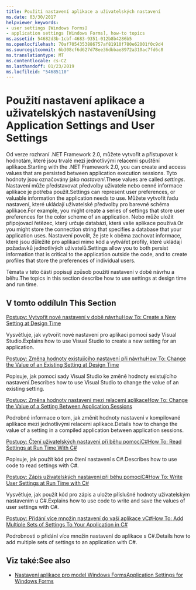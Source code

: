 ```yaml
---
title: Použití nastavení aplikace a uživatelských nastavení
ms.date: 03/30/2017
helpviewer_keywords:
- user settings [Windows Forms]
- application settings [Windows Forms], how-to topics
ms.assetid: 54682d3b-1cbf-4683-9351-012b8b4286b5
ms.openlocfilehash: 70af7054353886757af81910f780e62001f0c9d4
ms.sourcegitcommit: 6b308cf6d627d78ee36dbbae8972a310ac7fd6c8
ms.translationtype: MT
ms.contentlocale: cs-CZ
ms.lasthandoff: 01/23/2019
ms.locfileid: "54685110"
---
```

# <a name="using-application-settings-and-user-settings"></a><span data-ttu-id="56c44-102">Použití nastavení aplikace a uživatelských nastavení</span><span class="sxs-lookup"><span data-stu-id="56c44-102">Using Application Settings and User Settings</span></span>
<span data-ttu-id="56c44-103">Od verze rozhraní .NET Framework 2.0, můžete vytvořit a přistupovat k hodnotám, které jsou trvalé mezi jednotlivými relacemi spuštění aplikace.</span><span class="sxs-lookup"><span data-stu-id="56c44-103">Starting with the .NET Framework 2.0, you can create and access values that are persisted between application execution sessions.</span></span> <span data-ttu-id="56c44-104">Tyto hodnoty jsou označovány jako *nastavení*.</span><span class="sxs-lookup"><span data-stu-id="56c44-104">These values are called *settings*.</span></span> <span data-ttu-id="56c44-105">Nastavení může představovat předvolby uživatele nebo cenné informace aplikace je potřeba použít.</span><span class="sxs-lookup"><span data-stu-id="56c44-105">Settings can represent user preferences, or valuable information the application needs to use.</span></span> <span data-ttu-id="56c44-106">Můžete vytvořit řadu nastavení, které ukládají uživatelské předvolby pro barevné schéma aplikace.</span><span class="sxs-lookup"><span data-stu-id="56c44-106">For example, you might create a series of settings that store user preferences for the color scheme of an application.</span></span> <span data-ttu-id="56c44-107">Nebo může uložit připojovací řetězec, který určuje databázi, která vaše aplikace používá.</span><span class="sxs-lookup"><span data-stu-id="56c44-107">Or you might store the connection string that specifies a database that your application uses.</span></span> <span data-ttu-id="56c44-108">Nastavení povolit, že jste k oběma zachovat informace, které jsou důležité pro aplikaci mimo kód a vytvářet profily, které ukládají požadavků jednotlivých uživatelů.</span><span class="sxs-lookup"><span data-stu-id="56c44-108">Settings allow you to both persist information that is critical to the application outside the code, and to create profiles that store the preferences of individual users.</span></span>  
  
 <span data-ttu-id="56c44-109">Témata v této části popisují způsob použití nastavení v době návrhu a běhu.</span><span class="sxs-lookup"><span data-stu-id="56c44-109">The topics in this section describe how to use settings at design time and run time.</span></span>  
  
## <a name="in-this-section"></a><span data-ttu-id="56c44-110">V tomto oddílu</span><span class="sxs-lookup"><span data-stu-id="56c44-110">In This Section</span></span>  
 [<span data-ttu-id="56c44-111">Postupy: Vytvořit nové nastavení v době návrhu</span><span class="sxs-lookup"><span data-stu-id="56c44-111">How To: Create a New Setting at Design Time</span></span>](../../../../docs/framework/winforms/advanced/how-to-create-a-new-setting-at-design-time.md)  
  
 <span data-ttu-id="56c44-112">Vysvětluje, jak vytvořit nové nastavení pro aplikaci pomocí sady Visual Studio.</span><span class="sxs-lookup"><span data-stu-id="56c44-112">Explains how to use Visual Studio to create a new setting for an application.</span></span>  
  
 [<span data-ttu-id="56c44-113">Postupy: Změna hodnoty existujícího nastavení při návrhu</span><span class="sxs-lookup"><span data-stu-id="56c44-113">How To: Change the Value of an Existing Setting at Design Time</span></span>](../../../../docs/framework/winforms/advanced/how-to-change-the-value-of-an-existing-setting-at-design-time.md)  
  
 <span data-ttu-id="56c44-114">Popisuje, jak pomocí sady Visual Studio ke změně hodnoty existujícího nastavení.</span><span class="sxs-lookup"><span data-stu-id="56c44-114">Describes how to use Visual Studio to change the value of an existing setting.</span></span>  
  
 [<span data-ttu-id="56c44-115">Postupy: Změna hodnoty nastavení mezi relacemi aplikace</span><span class="sxs-lookup"><span data-stu-id="56c44-115">How To: Change the Value of a Setting Between Application Sessions</span></span>](../../../../docs/framework/winforms/advanced/how-to-change-the-value-of-a-setting-between-application-sessions.md)  
  
 <span data-ttu-id="56c44-116">Podrobné informace o tom, jak změnit hodnoty nastavení v kompilované aplikace mezi jednotlivými relacemi aplikace.</span><span class="sxs-lookup"><span data-stu-id="56c44-116">Details how to change the value of a setting in a compiled application between application sessions.</span></span>  
  
 [<span data-ttu-id="56c44-117">Postupy: Čtení uživatelských nastavení při běhu pomocíC#</span><span class="sxs-lookup"><span data-stu-id="56c44-117">How To: Read Settings at Run Time With C#</span></span>](../../../../docs/framework/winforms/advanced/how-to-read-settings-at-run-time-with-csharp.md)  
  
 <span data-ttu-id="56c44-118">Popisuje, jak použít kód pro čtení nastavení s C#.</span><span class="sxs-lookup"><span data-stu-id="56c44-118">Describes how to use code to read settings with C#.</span></span>  
  
 [<span data-ttu-id="56c44-119">Postupy: Zápis uživatelských nastavení při běhu pomocíC#</span><span class="sxs-lookup"><span data-stu-id="56c44-119">How To: Write User Settings at Run Time with C#</span></span>](../../../../docs/framework/winforms/advanced/how-to-write-user-settings-at-run-time-with-csharp.md)  
  
 <span data-ttu-id="56c44-120">Vysvětluje, jak použít kód pro zápis a uložte příslušné hodnoty uživatelským nastavením u C#.</span><span class="sxs-lookup"><span data-stu-id="56c44-120">Explains how to use code to write and save the values of user settings with C#.</span></span>  
  
 [<span data-ttu-id="56c44-121">Postupy: Přidání více množin nastavení do vaší aplikace vC#</span><span class="sxs-lookup"><span data-stu-id="56c44-121">How To: Add Multiple Sets of Settings To Your Application in C#</span></span>](../../../../docs/framework/winforms/advanced/how-to-add-multiple-sets-of-settings-to-your-application-in-csharp.md)  
  
 <span data-ttu-id="56c44-122">Podrobnosti o přidání více množin nastavení do aplikace s C#.</span><span class="sxs-lookup"><span data-stu-id="56c44-122">Details how to add multiple sets of settings to an application with C#.</span></span>  
  
## <a name="see-also"></a><span data-ttu-id="56c44-123">Viz také:</span><span class="sxs-lookup"><span data-stu-id="56c44-123">See also</span></span>
- [<span data-ttu-id="56c44-124">Nastavení aplikace pro model Windows Forms</span><span class="sxs-lookup"><span data-stu-id="56c44-124">Application Settings for Windows Forms</span></span>](../../../../docs/framework/winforms/advanced/application-settings-for-windows-forms.md)
